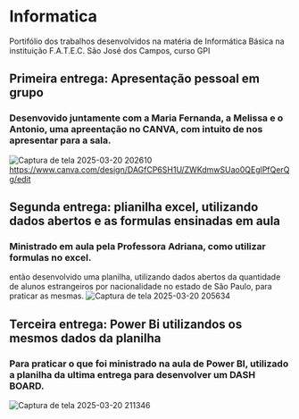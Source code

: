 # Informatica
Portifólio dos trabalhos desenvolvidos na matéria de Informática Básica na instituição F.A.T.E.C. São José dos Campos, curso GPI
## Primeira entrega: Apresentação pessoal em grupo
### Desenvovido juntamente com a Maria Fernanda, a Melissa e o Antonio, uma apreentação no CANVA, com intuito de nos apresentar para a sala.
![Captura de tela 2025-03-20 202610](https://github.com/user-attachments/assets/b19ee997-d007-46cf-b5c3-d2e5296dd573)
https://www.canva.com/design/DAGfCP6SH1U/ZWKdmwSUao0QEglPfQerQg/edit
## Segunda entrega: plianilha excel, utilizando dados abertos e as formulas ensinadas em aula
### Ministrado em aula pela Professora Adriana, como utilizar formulas no excel.
então desenvolvido uma planilha, utilizando dados abertos da quantidade de alunos estrangeiros por nacionalidade no estado de São Paulo, para praticar as mesmas.
![Captura de tela 2025-03-20 205634](https://github.com/user-attachments/assets/732f4624-7f35-4d79-8cf4-e21a47fd8885)
## Terceira entrega: Power Bi utilizandos os mesmos dados da planilha
### Para praticar o que foi ministrado na aula de Power BI, utilizado a planilha da ultima entrega para desenvolver um DASH BOARD.
![Captura de tela 2025-03-20 211346](https://github.com/user-attachments/assets/a87e6e3c-3413-44ae-9f71-83985c56b3af)

